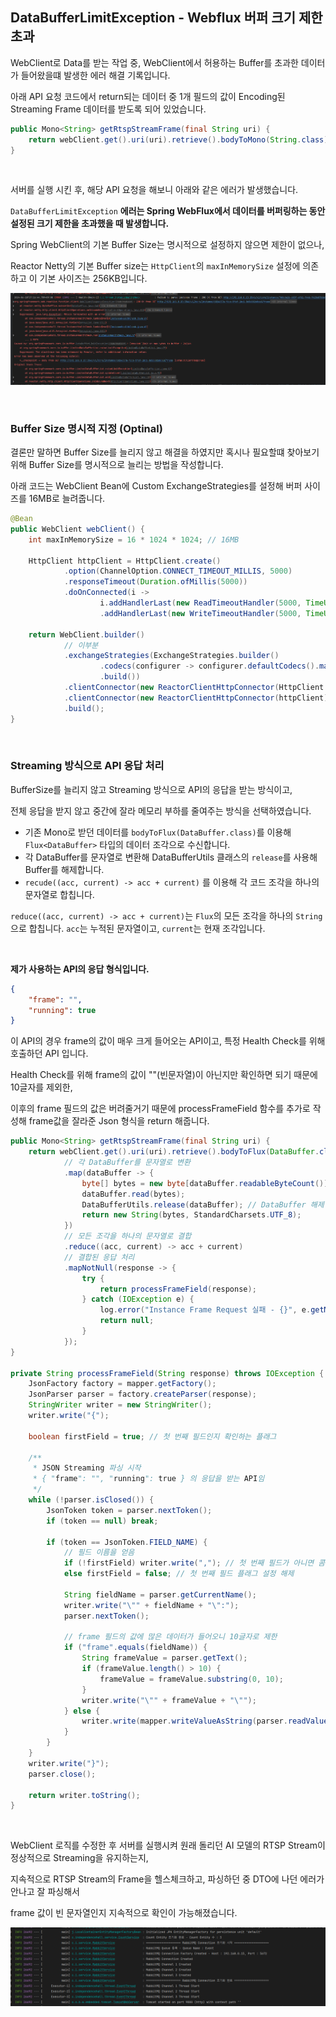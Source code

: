 ## DataBufferLimitException - Webflux 버퍼 크기 제한 초과

WebClient로 Data를 받는 작업 중, WebClient에서 허용하는 Buffer를 초과한 데이터가 들어왔을떄 발생한 에러 해결 기록입니다.

아래 API 요청 코드에서 return되는 데이터 중 1개 필드의 값이 Encoding된 Streaming Frame 데이터를 받도록 되어 있었습니다.

```java
public Mono<String> getRtspStreamFrame(final String uri) {  
    return webClient.get().uri(uri).retrieve().bodyToMono(String.class);  
}
```

<br>

서버를 실행 시킨 후, 해당 API 요청을 해보니 아래와 같은 에러가 발생했습니다.

`DataBufferLimitException` **에러는 Spring WebFlux에서 데이터를 버퍼링하는 동안 설정된 크기 제한을 초과했을 때 발생합니다.**

Spring WebClient의 기본 Buffer Size는 명시적으로 설정하지 않으면 제한이 없으나,

Reactor Netty의 기본 Buffer size는 `HttpClient`의 `maxInMemorySize` 설정에 의존하고 이 기본 사이즈는 256KB입니다.

![](./1.png)

<br>

### Buffer Size 명시적 지정 (Optinal)

결론만 말하면 Buffer Size를 늘리지 않고 해결을 하였지만 혹시나 필요할떄 찾아보기 위해 Buffer Size를 명시적으로 늘리는 방법을 작성합니다.

아래 코드는 WebClient Bean에 Custom ExchangeStrategies를 설정해 버퍼 사이즈를 16MB로 늘려줍니다.

```java
@Bean  
public WebClient webClient() {  
    int maxInMemorySize = 16 * 1024 * 1024; // 16MB  
  
    HttpClient httpClient = HttpClient.create()  
            .option(ChannelOption.CONNECT_TIMEOUT_MILLIS, 5000)  
            .responseTimeout(Duration.ofMillis(5000))  
            .doOnConnected(i ->  
                    i.addHandlerLast(new ReadTimeoutHandler(5000, TimeUnit.MILLISECONDS))  
                    .addHandlerLast(new WriteTimeoutHandler(5000, TimeUnit.MILLISECONDS)));  
  
    return WebClient.builder()
		    // 이부분
            .exchangeStrategies(ExchangeStrategies.builder()  
                    .codecs(configurer -> configurer.defaultCodecs().maxInMemorySize(maxInMemorySize))  
                    .build())  
            .clientConnector(new ReactorClientHttpConnector(HttpClient.create().responseTimeout(Duration.ofMinutes(1))))  
            .clientConnector(new ReactorClientHttpConnector(httpClient))  
            .build();  
}
```

<br>

### Streaming 방식으로 API 응답 처리

BufferSize를 늘리지 않고 Streaming 방식으로 API의 응답을 받는 방식이고,

전체 응답을 받지 않고 중간에 잘라 메모리 부하를 줄여주는 방식을 선택하였습니다.

- 기존 Mono로 받던 데이터를 `bodyToFlux(DataBuffer.class)`를 이용해 `Flux<DataBuffer>` 타입의 데이터 조각으로 수신합니다.
- 각 DataBuffer를 문자열로 변환해 DataBufferUtils 클래스의 `release`를 사용해 Buffer를 해제합니다.
- `recude((acc, current) -> acc + current)` 를 이용해 각 코드 조각을 하나의 문자열로 합칩니다.

`reduce((acc, current) -> acc + current)`는 `Flux`의 모든 조각을 하나의 `String`으로 합칩니다. `acc`는 누적된 문자열이고, `current`는 현재 조각입니다.

<br>

**제가 사용하는 API의 응답 형식입니다.**

```json
{
	"frame": "",
	"running": true
}
```

이 API의 경우 frame의 값이 매우 크게 들어오는 API이고, 특정 Health Check를 위해 호출하던 API 입니다.

Health Check를 위해 frame의 값이 ""(빈문자열)이 아닌지만 확인하면 되기 때문에 10글자를 제외한,

이후의 frame 필드의 값은 버려줄거기 때문에 processFrameField 함수를 추가로 작성해 frame값을 잘라준 Json 형식을 return 해줍니다.

```java
public Mono<String> getRtspStreamFrame(final String uri) {  
    return webClient.get().uri(uri).retrieve().bodyToFlux(DataBuffer.class)  
            // 각 DataBuffer를 문자열로 변환  
            .map(dataBuffer -> {  
                byte[] bytes = new byte[dataBuffer.readableByteCount()];  
                dataBuffer.read(bytes);  
                DataBufferUtils.release(dataBuffer); // DataBuffer 해제  
                return new String(bytes, StandardCharsets.UTF_8);  
            })  
            // 모든 조각을 하나의 문자열로 결합  
            .reduce((acc, current) -> acc + current)  
            // 결합된 응답 처리  
            .mapNotNull(response -> {  
                try {  
                    return processFrameField(response);  
                } catch (IOException e) {  
                    log.error("Instance Frame Request 실패 - {}", e.getMessage());  
                    return null;  
                }  
            });  
}  
  
private String processFrameField(String response) throws IOException {  
    JsonFactory factory = mapper.getFactory();  
    JsonParser parser = factory.createParser(response);  
    StringWriter writer = new StringWriter();  
    writer.write("{");  
  
    boolean firstField = true; // 첫 번째 필드인지 확인하는 플래그  
  
    /**  
     * JSON Streaming 파싱 시작  
     * { "frame": "", "running": true } 의 응답을 받는 API임  
     */  
    while (!parser.isClosed()) {  
        JsonToken token = parser.nextToken();  
        if (token == null) break;  
  
        if (token == JsonToken.FIELD_NAME) {  
            // 필드 이름을 얻음  
            if (!firstField) writer.write(","); // 첫 번째 필드가 아니면 콤마 추가  
            else firstField = false; // 첫 번째 필드 플래그 설정 해제  
  
            String fieldName = parser.getCurrentName();  
            writer.write("\"" + fieldName + "\":");  
            parser.nextToken();  
  
            // frame 필드의 값에 많은 데이터가 들어오니 10글자로 제한  
            if ("frame".equals(fieldName)) {  
                String frameValue = parser.getText();  
                if (frameValue.length() > 10) {  
                    frameValue = frameValue.substring(0, 10);  
                }  
                writer.write("\"" + frameValue + "\"");  
            } else {  
                writer.write(mapper.writeValueAsString(parser.readValueAsTree())); // 다른 필드는 그대로 유지  
            }  
        }  
    }  
    writer.write("}");  
    parser.close();  
      
    return writer.toString();  
}
```

<br>

WebClient 로직를 수정한 후 서버를 실행시켜 원래 돌리던 AI 모델의 RTSP Stream이 정상적으로 Streaming을 유지하는지,

지속적으로 RTSP Stream의 Frame을 헬스체크하고, 파싱하던 중 DTO에 나던 에러가 안나고 잘 파싱해서

frame 값이 빈 문자열인지 지속적으로 확인이 가능해졌습니다.

![](./2.png)